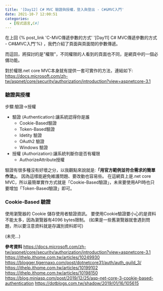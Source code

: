 ```yaml
---
title: '[Day12] C# MVC 驗證與授權，登入與登出 - C#&MVC入門'
date: 2021-10-7 12:00:51
categories:
  - [程式語言,C#]
---
```

在上回 {% post_link 'C-MVC傳遞參數的方式' '[Day11] C# MVC傳遞參數的方式 - C#&MVC入門'%}  ，我們介紹了頁面與頁面間的參數傳遞。

而這回，將探討的是"權限"，不同權限的人看到的頁面也不同，是網頁中的一個必備功能。

對於權限.net core MVC本身就有提供一套可實作的方法，連結如下:
https://docs.microsoft.com/zh-tw/aspnet/core/security/authorization/introduction?view=aspnetcore-3.1

### 驗證與授權
步驟:驗證->授權
+ 驗證 (Authentication):讓系統認得你是誰
    + Cookie-Based驗證
    + Token-Based驗證
    + Idetity 驗證
    + OAuth2 驗證
    + Windows 驗證
+ 授權 (Authorization):讓系統判斷你是否有權限
    + AuthorizeAttribute授權

驗證有很多種沒有好壞之分，以我觀點來說就是:**「用官方範例並符合需求的簡單作法」**。
因為這樣能避免維護問題、要改動也容易些。
在這網頁上是.net core MVC，所以最簡單實作方式就是「Cookie-Based驗證」，未來要使用API時也只要增加「Token-Based驗證」即可。

### Cookie-Based 驗證
使用瀏覽器的 Cookie 儲存使用者驗證資訊。
要使用Cookie驗證要小心的是資料不能太多，因為瀏覽器有4096 bytes限制。
(如果是一些舊瀏覽器就會遇到問題，所以要注意資料就是存識別資料即可)


(未完...)

**參考資料**
https://docs.microsoft.com/zh-tw/aspnet/core/security/authorization/introduction?view=aspnetcore-3.1
https://ithelp.ithome.com.tw/articles/10249930
https://blogger.tigernaxo.com/post/dotnetcore31/auth/auth_guild_3/
https://ithelp.ithome.com.tw/articles/10199102
https://ithelp.ithome.com.tw/articles/10198150
https://blog.miniasp.com/post/2019/12/25/asp-net-core-3-cookie-based-authentication
https://dotblogs.com.tw/shadow/2019/01/16/105615